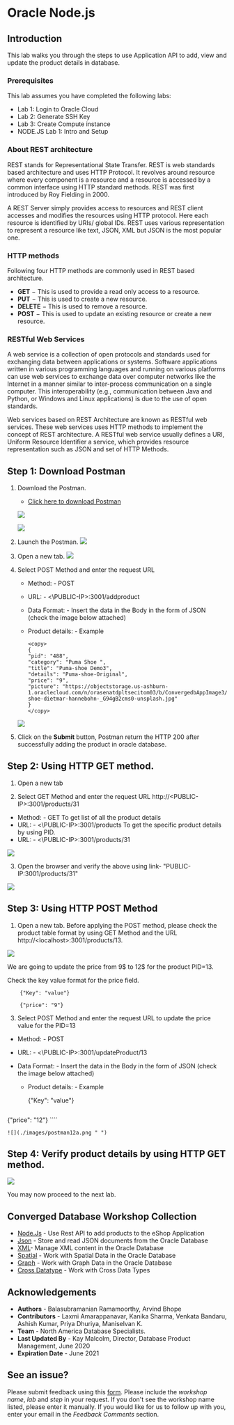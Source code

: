 # Oracle Node.js  
  
   
## Introduction

This lab walks you through the steps to use Application API to add, view and update the product details in database.

### Prerequisites
This lab assumes you have completed the following labs:
- Lab 1:  Login to Oracle Cloud
- Lab 2:  Generate SSH Key
- Lab 3:  Create Compute instance 
- NODE.JS Lab 1: Intro and Setup

### About REST architecture

REST stands for Representational State Transfer. REST is web standards based architecture and uses HTTP Protocol. It revolves around resource where every component is a resource and a resource is accessed by a common interface using HTTP standard methods. REST was first introduced by Roy Fielding in 2000.

A REST Server simply provides access to resources and REST client accesses and modifies the resources using HTTP protocol. Here each resource is identified by URIs/ global IDs. REST uses various representation to represent a resource like text, JSON, XML but JSON is the most popular one.

### HTTP methods

Following four HTTP methods are commonly used in REST based architecture.
-	**GET** − This is used to provide a read only access to a resource.
-	**PUT** − This is used to create a new resource.
-	**DELETE** − This is used to remove a resource.
-	**POST** − This is used to update an existing resource or create a new resource.


### RESTful Web Services

A web service is a collection of open protocols and standards used for exchanging data between applications or systems. Software applications written in various programming languages and running on various platforms can use web services to exchange data over computer networks like the Internet in a manner similar to inter-process communication on a single computer. This interoperability (e.g., communication between Java and Python, or Windows and Linux applications) is due to the use of open standards.

Web services based on REST Architecture are known as RESTful web services. These web services uses HTTP methods to implement the concept of REST architecture. A RESTful web service usually defines a URI, Uniform Resource Identifier a service, which provides resource representation such as JSON and set of HTTP Methods.

## Step 1: Download Postman
   
 1. Download the Postman.
    -  [Click here to download Postman](https://www.postman.com/downloads/)

    ![](./images/postman1a.png " ")

    ![](./images/postman2a.png " ")

 2. Launch the Postman.
    ![](./images/nodejs-postman1a.png " ")

 3. Open a new tab. 
    ![](./images/nodejs-postman2a.png " ")

 4. Select POST Method and enter the request URL
    - Method: - POST
    - URL: - <\PUBLIC-IP>:3001/addproduct
    - Data Format: - Insert the data in the Body in the form of JSON (check the image below attached)
    - Product details: - Example
     
      ````
      <copy>  
      {
      "pid": "488",
      "category": "Puma Shoe ",
      "title": "Puma-shoe Demo3",
      "details": "Puma-shoe-Original",
      "price": "9",
      "picture": "https://objectstorage.us-ashburn-1.oraclecloud.com/n/orasenatdpltsecitom03/b/ConvergedbAppImage3/o/Puma-shoe-dietmar-hannebohn-_G94gB2cms0-unsplash.jpg"
      }  
      </copy>
      ````
    ![](./images/nodejs2a.png " ")
  

5. Click on the **Submit** button, Postman return the HTTP 200 after successfully adding the product in oracle database.


## Step 2: Using HTTP GET method.
    
1. Open a new tab

2. Select GET Method and enter the request URL http://&lt;PUBLIC-IP&gt;:3001/products/31

  -  Method: - GET
    To get list of all the product details
  -  URL: - <\PUBLIC-IP>:3001/products
    To get the specific product details by using PID.
  -  URL: - <\PUBLIC-IP>:3001/products/31

![](./images/postman10a.png " ")


 3. Open the browser and verify the above using link- "PUBLIC-IP:3001/products/31"

  ![](./images/nodejs-postman5a.png " ")

## Step 3: Using HTTP POST Method
    

1. Open a new tab. Before applying the POST method, please check the product table format by using GET Method and the URL http://&lt;localhost&gt;:3001/products/13.
 
  ![](./images/postman11a.png " ")

  We are going to update the price from 9$ to 12$ for the product PID=13.

  Check the key value format for the price field.

		{"Key": "value"}
		
    	{"price": "9"}
   
3. Select POST Method and enter the request URL to update the price value for the PID=13

  -	Method: - POST
  - URL: - <\PUBLIC-IP>:3001/updateProduct/13
  - Data Format: - Insert the data in the Body in the form of JSON (check the image below attached)
	- Product details: - Example
		
    
       {"Key": "value"}
       
    ````
  <copy>
	{"price": "12"}
  </copy>
    ```` 

     
    ![](./images/postman12a.png " ")

   
        
## Step 4: Verify product details by using HTTP GET method.  
    
![](./images/nodejs-postman9a.png " ")

You may now proceed to the next lab. 

## Converged Database Workshop Collection

- [Node.Js](?lab=node.js-lab-1-intro-setup) - Use Rest API to add products to the eShop Application
- [Json](?lab=json-lab-1-intro-setup) - Store and read JSON documents from the Oracle Database
- [XML](?lab=xml-lab-1-setup)- Manage XML content in the Oracle Database
- [Spatial](?lab=spatial-lab-1-setup) - Work with Spatial Data in the Oracle Database
- [Graph](?lab=graph-lab-1-intro-setup) - Work with Graph Data in the Oracle Database
- [Cross Datatype](?lab=cross-lab-1-intro-usage) - Work with Cross Data Types


## Acknowledgements

- **Authors** - Balasubramanian Ramamoorthy, Arvind Bhope
- **Contributors** - Laxmi Amarappanavar, Kanika Sharma, Venkata Bandaru, Ashish Kumar, Priya Dhuriya, Maniselvan K.
- **Team** - North America Database Specialists.
- **Last Updated By** - Kay Malcolm, Director, Database Product Management, June 2020
- **Expiration Date** - June 2021   

## See an issue?
Please submit feedback using this [form](https://apexapps.oracle.com/pls/apex/f?p=133:1:::::P1_FEEDBACK:1). Please include the *workshop name*, *lab* and *step* in your request.  If you don't see the workshop name listed, please enter it manually. If you would like for us to follow up with you, enter your email in the *Feedback Comments* section.
      